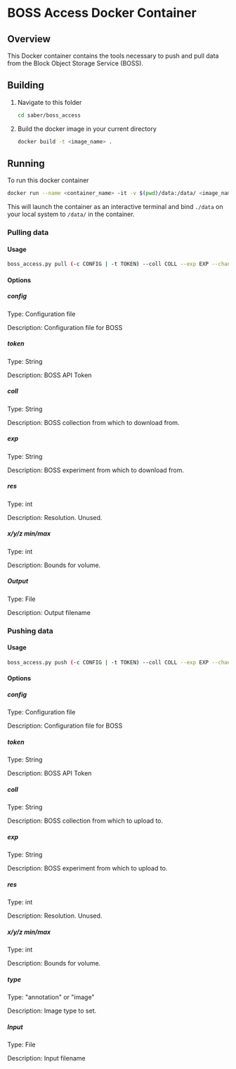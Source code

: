 # BOSS Access Docker Container 

## Overview

This Docker container contains the tools necessary to push and pull data from the Block Object Storage Service (BOSS). 

## Building

1. Navigate to this folder

    ```bash
    cd saber/boss_access
    ```
2. Build the docker image in your current directory

    ```bash
    docker build -t <image_name> .
    ```

## Running

To run this docker container

```bash
docker run --name <container_name> -it -v $(pwd)/data:/data/ <image_name> /bin/bash
```

This will launch the container as an interactive terminal and bind `./data` on your local system to `/data/` in the container.

### Pulling data

#### Usage

```bash
boss_access.py pull (-c CONFIG | -t TOKEN) --coll COLL --exp EXP --chan CHAN [--res RES] [--xmin XMIN][--xmax XMAX] [--ymin YMIN] [--ymax YMAX] [--zmin ZMIN] [--zmax ZMAX] -o OUTPUT
```
#### Options

##### config

Type: Configuration file

Description: Configuration file for BOSS

##### token

Type: String

Description: BOSS API Token

##### coll

Type: String

Description: BOSS collection from which to download from.

##### exp

Type: String

Description: BOSS experiment from which to download from.

##### res

Type: int

Description: Resolution. Unused.

##### x/y/z min/max

Type: int

Description: Bounds for volume.

##### Output

Type: File

Description: Output filename

### Pushing data

#### Usage

```bash
boss_access.py push (-c CONFIG | -t TOKEN) --coll COLL --exp EXP --chan CHAN [--res RES] [--xmin XMIN][--xmax XMAX] [--ymin YMIN] [--ymax YMAX] [--zmin ZMIN] [--zmax ZMAX] --type TYPE -i INPUT
```
#### Options

##### config

Type: Configuration file

Description: Configuration file for BOSS

##### token

Type: String

Description: BOSS API Token

##### coll

Type: String

Description: BOSS collection from which to upload to.

##### exp

Type: String

Description: BOSS experiment from which to upload to.

##### res

Type: int

Description: Resolution. Unused.

##### x/y/z min/max

Type: int

Description: Bounds for volume.

##### type

Type: "annotation" or "image"

Description: Image type to set.

##### Input

Type: File

Description: Input filename



